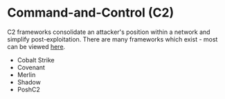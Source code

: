# Command-and-Control (C2)

C2 frameworks consolidate an attacker's position within a network and simplify post-exploitation.  There are many frameworks which exist - most can be viewed [here](https://www.thec2matrix.com/matrix).

- Cobalt Strike
- Covenant
- Merlin
- Shadow
- PoshC2

